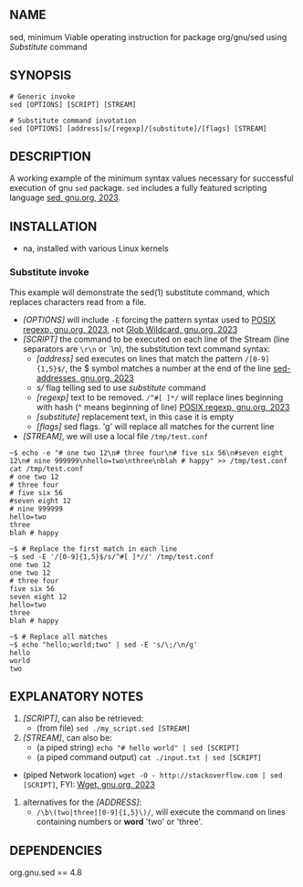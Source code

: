## NAME
 sed, minimum Viable operating instruction for package org/gnu/sed using *Substitute* command

## SYNOPSIS

```lang-sh
# Generic invoke
sed [OPTIONS] [SCRIPT] [STREAM]
```

```lang-sh
# Substitute command invotation
sed [OPTIONS] [address]s/[regexp]/[substitute]/[flags] [STREAM]
```

## DESCRIPTION
A working example of the minimum syntax values necessary for successful execution of gnu `sed` package. `sed` includes a fully featured scripting language [sed, gnu.org, 2023][4].

## INSTALLATION
- na, installed with various Linux kernels 

### Substitute invoke
This example will demonstrate the sed(1) substitute command, which replaces characters read from a file. 

- *[OPTIONS]* will include `-E` forcing the pattern syntax used to [POSIX regexp, gnu.org, 2023][2], not [Glob Wildcard, gnu.org, 2023][5]
- *[SCRIPT]* the command to be executed on each line of the Stream (line separators are `\r\n` or `\n), the substitution text command syntax:
  - *[address]* sed executes on lines that match the pattern `/[0-9]{1,5}$/`, the $ symbol matches a number at the end of the line [sed-addresses, gnu.org, 2023][1]
  - *s/* flag telling sed to use *substitute* command
  - *[regexp]* text to be removed. `/^#[ ]*/` will replace lines beginning with hash (^ means beginning of line) [POSIX regexp, gnu.org, 2023][2]
  - *[substitute]* replacement text, in this case it is empty
  - *[flags]* sed flags. 'g' will replace all matches for the current line
- *[STREAM]*, we will use a local file `/tmp/test.conf`

```lang-sh
~$ echo -e "# one two 12\n# three four\n# five six 56\n#seven eight 12\n# nine 999999\nhello=two\nthree\nblah # happy" >> /tmp/test.conf
cat /tmp/test.conf
# one two 12
# three four
# five six 56
#seven eight 12
# nine 999999
hello=two
three
blah # happy

~$ # Replace the first match in each line
~$ sed -E '/[0-9]{1,5}$/s/^#[ ]*//' /tmp/test.conf
one two 12
one two 12
# three four
five six 56
seven eight 12
hello=two
three
blah # happy

~$ # Replace all matches 
~$ echo "hello;world;two" | sed -E 's/\;/\n/g'
hello
world
two

```

## EXPLANATORY NOTES

1. *[SCRIPT]*, can also be retrieved: 
   - (from file) `sed ./my_script.sed [STREAM]`
1. *[STREAM]*, can also be:
   - (a piped string) `echo "# hello world" | sed [SCRIPT]`
   - (a piped command output) `cat ./input.txt | sed [SCRIPT]`
  - (piped Network location) `wget -O - http://stackoverflow.com | sed [SCRIPT]`, FYI: [Wget, gnu.org, 2023][3]
1. alternatives for the *[ADDRESS]*:
   - `/\b\(two|three|[0-9]{1,5}\)/`, will execute the command on lines containing numbers or **word** 'two' or 'three'.

## DEPENDENCIES

org.gnu.sed == 4.8

  [1]: https://www.gnu.org/software/sed/manual/sed.html#sed-addresses
  [2]: https://www.gnu.org/software/gnulib/manual/html_node/Regular-expressions.html
  [3]: https://www.gnu.org/software/wget/manual
  [4]: https://www.gnu.org/software/sed/manual/sed.html
  [5]: https://www.gnu.org/software/libc/manual/html_node/Wildcard-Matching.html
